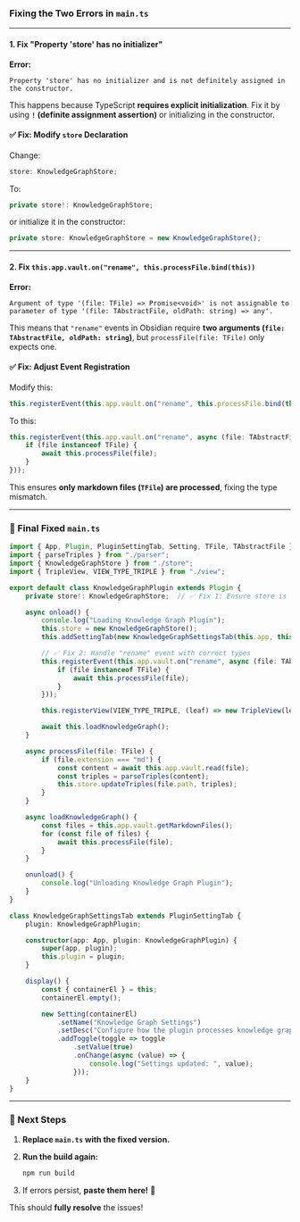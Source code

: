 ### **Fixing the Two Errors in `main.ts`**

---

#### **1. Fix "Property 'store' has no initializer"**

**Error:**

```
Property 'store' has no initializer and is not definitely assigned in the constructor.
```

This happens because TypeScript **requires explicit initialization**. Fix it by using **`!` (definite assignment assertion)** or initializing in the constructor.

#### **✅ Fix: Modify `store` Declaration**

Change:

```ts
store: KnowledgeGraphStore;
```

To:

```ts
private store!: KnowledgeGraphStore;
```

or initialize it in the constructor:

```ts
private store: KnowledgeGraphStore = new KnowledgeGraphStore();
```

---

#### **2. Fix `this.app.vault.on("rename", this.processFile.bind(this))`**

**Error:**

```
Argument of type '(file: TFile) => Promise<void>' is not assignable to parameter of type '(file: TAbstractFile, oldPath: string) => any'.
```

This means that `"rename"` events in Obsidian require **two arguments (`file: TAbstractFile, oldPath: string`)**, but `processFile(file: TFile)` only expects one.

#### **✅ Fix: Adjust Event Registration**

Modify this:

```ts
this.registerEvent(this.app.vault.on("rename", this.processFile.bind(this)));
```

To this:

```ts
this.registerEvent(this.app.vault.on("rename", async (file: TAbstractFile, oldPath: string) => {
    if (file instanceof TFile) {
        await this.processFile(file);
    }
}));
```

This ensures **only markdown files (`TFile`) are processed**, fixing the type mismatch.

---

### **🚀 Final Fixed `main.ts`**

```ts
import { App, Plugin, PluginSettingTab, Setting, TFile, TAbstractFile } from "obsidian";
import { parseTriples } from "./parser";
import { KnowledgeGraphStore } from "./store";
import { TripleView, VIEW_TYPE_TRIPLE } from "./view";

export default class KnowledgeGraphPlugin extends Plugin {
    private store!: KnowledgeGraphStore;  // ✅ Fix 1: Ensure store is initialized

    async onload() {
        console.log("Loading Knowledge Graph Plugin");
        this.store = new KnowledgeGraphStore();
        this.addSettingTab(new KnowledgeGraphSettingsTab(this.app, this));

        // ✅ Fix 2: Handle "rename" event with correct types
        this.registerEvent(this.app.vault.on("rename", async (file: TAbstractFile, oldPath: string) => {
            if (file instanceof TFile) {
                await this.processFile(file);
            }
        }));

        this.registerView(VIEW_TYPE_TRIPLE, (leaf) => new TripleView(leaf, this.store));

        await this.loadKnowledgeGraph();
    }

    async processFile(file: TFile) {
        if (file.extension === "md") {
            const content = await this.app.vault.read(file);
            const triples = parseTriples(content);
            this.store.updateTriples(file.path, triples);
        }
    }

    async loadKnowledgeGraph() {
        const files = this.app.vault.getMarkdownFiles();
        for (const file of files) {
            await this.processFile(file);
        }
    }

    onunload() {
        console.log("Unloading Knowledge Graph Plugin");
    }
}

class KnowledgeGraphSettingsTab extends PluginSettingTab {
    plugin: KnowledgeGraphPlugin;

    constructor(app: App, plugin: KnowledgeGraphPlugin) {
        super(app, plugin);
        this.plugin = plugin;
    }

    display() {
        const { containerEl } = this;
        containerEl.empty();

        new Setting(containerEl)
            .setName("Knowledge Graph Settings")
            .setDesc("Configure how the plugin processes knowledge graphs.")
            .addToggle(toggle => toggle
                .setValue(true)
                .onChange(async (value) => {
                    console.log("Settings updated: ", value);
                }));
    }
}
```

---

### **🚀 Next Steps**

1. **Replace `main.ts` with the fixed version.**
2. **Run the build again:**
    
    ```sh
    npm run build
    ```
    
3. If errors persist, **paste them here!** 🚀

This should **fully resolve** the issues!